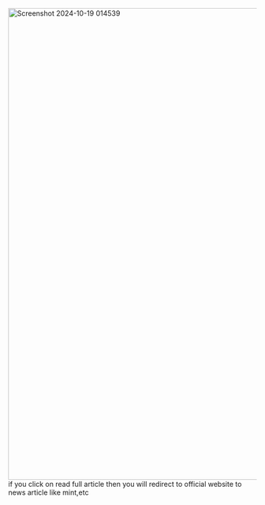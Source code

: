 <img width="958" alt="Screenshot 2024-10-19 014539" src="https://github.com/user-attachments/assets/1b60032e-0f0a-45af-ba0c-3fd266e10d8e">
if you click on read full article then you will redirect to official website to news article like mint,etc
